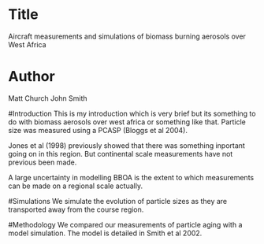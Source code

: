 # Title
Aircraft measurements and simulations of biomass burning aerosols over West Africa

# Author
Matt Church
John Smith

#Introduction
This is my introduction which is very brief but its something to do with biomass aerosols over west africa or something like
that.
Particle size was measured using a PCASP (Bloggs et al 2004).

Jones et al (1998) previously showed that there was something inportant going on in this region. 
But continental scale measurements have not previous been made. 

A large uncertainty in modelling BBOA is the extent to which
measurements can be made on a regional scale actually.

#Simulations
We simulate the evolution of particle sizes as they are transported
away from the course region.

#Methodology
We compared our measurements of particle aging with a model simulation. 
The model is detailed in Smith et al 2002.
